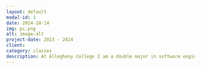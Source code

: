 ```yaml
---
layout: default
modal-id: 1
date: 2014-10-14
img: pc.png
alt: image-alt
project-date: 2023 - 2024
client: 
category: classes
description: At Allegheny College I am a double major in software engineering and businessI have taken many computer science class at allegheny college that use python and sometimes other coding language. The classes have taken included us working in groups on projects. This also included reviewing peoples work in prs. I have also taken some business classes.
---
```

